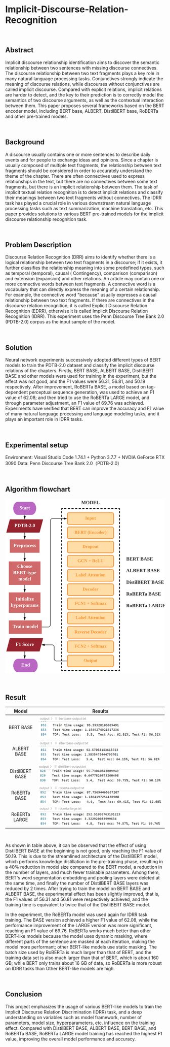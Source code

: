 # Implicit-Discourse-Relation-Recognition

<br>

## Abstract
Implicit discourse relationship identification aims to discover the semantic relationship between two sentences with missing discourse connectives. The discourse relationship between two text fragments plays a key role in many natural language processing tasks. Conjunctives strongly indicate the meaning of discourse relations, while discourses without conjunctives are called implicit discourse. Compared with explicit relations, implicit relations are harder to detect, and the key to their prediction is to correctly model the semantics of two discourse arguments, as well as the contextual interaction between them. This paper proposes several frameworks based on the BERT encoder model, including BERT base, ALBERT, DistilBERT base, RoBERTa and other pre-trained models.

<br>

## Background
A discourse usually contains one or more sentences to describe daily events and for people to exchange ideas and opinions. Since a chapter is usually composed of multiple text fragments, the relationship between text fragments should be considered in order to accurately understand the theme of the chapter. There are often connectives used to express relationships in the text, but there are no connectives between some text fragments, but there is an implicit relationship between them. The task of implicit textual relation recognition is to detect implicit relations and classify their meanings between two text fragments without connectives. The IDRR task has played a crucial role in various downstream natural language processing tasks such as text summarization, machine translation, etc. This paper provides solutions to various BERT pre-trained models for the implicit discourse relationship recognition task.

<br>

## Problem Description
Discourse Relation Recognition (DRR) aims to identify whether there is a logical relationship between two text fragments in a discourse; if it exists, it further classifies the relationship meaning into some predefined types, such as temporal (temporal), causal ( Contingency), comparison (comparison) and extension (expansion) and other relations. An article may contain one or more connective words between text fragments. A connective word is a vocabulary that can directly express the meaning of a certain relationship. For example, the connective word "because" usually expresses a causal relationship between two text fragments. If there are connectives in the discourse relation recognition, it is called Explicit Discourse Relation Recognition (EDRR), otherwise it is called Implicit Discourse Relation Recognition (IDRR). This experiment uses the Penn Discourse Tree Bank 2.0 (PDTB-2.0) corpus as the input sample of the model.

<br>

## Solution
Neural network experiments successively adopted different types of BERT models to train the PDTB-2.0 dataset and classify the implicit discourse relations of the chapters. Firstly, BERT BASE, ALBERT BASE, DistilBERT BASE and other models were used for training in the experiment, but the effect was not good, and the F1 values were 56.31, 56.81, and 50.19 respectively. After improvement, RoBERTa BASE, a model based on tag-dependent perceptual sequence generation, was used to achieve an F1 value of 62.08; and then tried to use the RoBERTa LARGE model, and through parameter adjustment, an F1 value of 69.76 was achieved. Experiments have verified that BERT can improve the accuracy and F1 value of many natural language processing and language modeling tasks, and it plays an important role in IDRR tasks.

<br>

## Experimental setup
Environment: Visual Studio Code 1.74.1 + Python 3.7.7 + NVDIA GeForce RTX 3090
Data: Penn Discourse Tree Bank 2.0（PDTB-2.0）

<br>

## Algorithm flowchart

![flowchart](README/flowchart.png)

<br>

## Result

| Model           | Results                                                      |
| :---------------: | :------------------------------------------------------------: |
| BERT BASE       | ![bertbase-output](README/bertbase-output.png) |
| ALBERT BASE     | ![albertbase-output](README/albertbase-output.png) |
| DistilBERT BASE | ![distilbert-output](README/distilbert-output.png) |
| RoBERTa BASE    | ![robertabase-output](README/robertabase-output.png) |
| RoBERTa LARGE   | ![roberta-large](README/roberta-large.png) |


<br>

As shown in table above, it can be observed that the effect of using DistilBERT BASE at the beginning is not good, only reaching the F1 value of 50.19. This is due to the streamlined architecture of the DistilBERT model, which performs knowledge distillation in the pre-training phase, resulting in a 40% reduction in model size compared to the BERT model, a reduction in the number of layers, and much fewer trainable parameters. Among them, BERT's word segmentation embedding and pooling layers were deleted at the same time, and finally the number of DistilBERT BASE layers was reduced by 2 times. After trying to train the model on BERT BASE and ALBERT BASE, the experimental effect has been slightly improved, that is, the F1 values of 56.31 and 56.81 were respectively achieved, and the training time is equivalent to twice that of the DistilBERT BASE model. 

In the experiment, the RoBERTa model was used again for IDRR task training. The BASE version achieved a higher F1 value of 62.08, while the performance improvement of the LARGE version was more significant, reaching an F1 value of 69.76. RoBERTa works much better than other BERT-like models because the model uses dynamic masking, where different parts of the sentence are masked at each iteration, making the model more performant; other BERT-like models use static masking. The batch size used by RoBERTa is much larger than that of BERT, and the training data set is also much larger than that of BERT, which is about 160 GB; while BERT only trains about 16 GB of data, so RoBERTa is more robust on IDRR tasks than Other BERT-like models are high.

<br>

## Conclusion
This project emphasizes the usage of various BERT-like models to train the Implicit Discourse Relation Discrimination (IDRR) task, and a deep understanding on variables such as model framework, number of parameters, model size, hyperparameters, etc. influence on the training effect. Compared with DistilBERT BASE, ALBERT BASE, BERT BASE, and RoBERTa BASE, RoBERTa LARGE model training has reached the highest F1 value, improving the overall model performance and accuracy.
